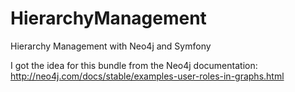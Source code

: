 # HierarchyManagement
Hierarchy Management with Neo4j and Symfony

I got the idea for this bundle from the Neo4j documentation: http://neo4j.com/docs/stable/examples-user-roles-in-graphs.html



